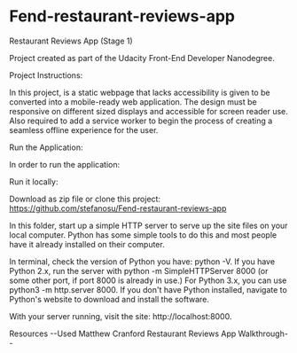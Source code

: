 # Fend-restaurant-reviews-app

Restaurant Reviews App (Stage 1)

Project created as part of the Udacity Front-End Developer Nanodegree.

Project Instructions:

In this project, is a static webpage that lacks accessibility is given to be converted into a mobile-ready web application. The design must be responsive on different sized displays and accessible for screen reader use. Also required to add a service worker to begin the process of creating a seamless offline experience for the user.

Run the Application:

In order to run the application:

Run it locally:

Download as zip file or clone this project: https://github.com/stefanosu/Fend-restaurant-reviews-app

In this folder, start up a simple HTTP server to serve up the site files on your local computer. Python has some simple tools to do this and most people have it already installed on their computer.

In terminal, check the version of Python you have: python -V. If you have Python 2.x, run the server with python -m SimpleHTTPServer 8000 (or some other port, if port 8000 is already in use.) For Python 3.x, you can use python3 -m http.server 8000. If you don't have Python installed, navigate to Python's website to download and install the software.

With your server running, visit the site: http://localhost:8000.


Resources  --Used Matthew Cranford Restaurant Reviews App Walkthrough--
